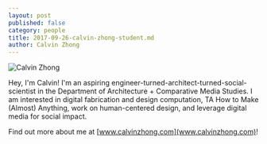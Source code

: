 ```yaml
---
layout: post
published: false
category: people
title: 2017-09-26-calvin-zhong-student.md
author: Calvin Zhong
---
```

![Calvin Zhong]({{site.baseurl}}/assets/calvin.png)

Hey, I'm Calvin! I'm an aspiring engineer-turned-architect-turned-social-scientist in the Department of Architecture + Comparative Media Studies. I am interested in digital fabrication and design computation, TA How to Make (Almost) Anything, work on human-centered design, and leverage digital media for social impact. 

Find out more about me at [www.calvinzhong.com](www.calvinzhong.com)!
